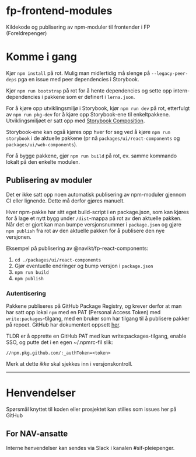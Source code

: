 # fp-frontend-modules

Kildekode og publisering av npm-moduler til frontender i FP (Foreldrepenger)

# Komme i gang

Kjør `npm install` på rot.
Mulig man midlertidig må slenge på `--legacy-peer-deps` pga en issue med peer dependencies i Storybook.

Kjør `npm run bootstrap` på rot for å hente dependencies og sette opp intern-dependencies i pakkene som er definert i `lerna.json`.

For å kjøre opp utviklingsmiljø i Storybook, kjør `npm run dev` på rot, etterfulgt av `npm run pkg-dev` for å kjøre opp Storybook-ene
til enkeltpakkene. Utviklingsmiljøet er satt opp med [Storybook Composition](https://storybook.js.org/docs/react/workflows/storybook-composition).

Storybook-ene kan også kjøres opp hver for seg ved å kjøre `npm run storybook` i de aktuelle pakkene (pr nå `packages/ui/react-components` og `packages/ui/web-components`).

For å bygge pakkene, gjør `npm run build` på rot, ev. samme kommando lokalt på den enkelte modulen.

## Publisering av moduler

Det er ikke satt opp noen automatisk publisering av npm-moduler gjennom CI eller lignende. Dette må derfor gjøres manuelt.

Hver npm-pakke har sitt eget build-script i en package.json, som kan kjøres for å lage et nytt bygg under `/dist`-mappa på rot av den aktuelle pakken. Når det er gjort kan man bumpe versjonsnummer i `package.json` og gjøre `npm publish` fra rot av den aktuelle pakken for å publisere den nye versjonen.

Eksempel på publisering av @navikt/fp-react-components:

1. `cd ./packages/ui/react-components`
2. Gjør eventuelle endringer og bump versjon i `package.json`
3. `npm run build`
4. `npm publish`

### Autentisering

Pakkene publiseres på GitHub Package Registry, og krever derfor at man har satt opp lokal `npm` med en PAT (Personal Access Token) med `write:packages`-tilgang, med en bruker som har tilgang til å publisere pakker på repoet. GitHub har dokumentert oppsett [her](https://docs.github.com/en/packages/working-with-a-github-packages-registry/working-with-the-npm-registry#publishing-a-package).

TLDR er å opprette en GitHub PAT med kun write:packages-tilgang, enable SSO, og putte det i en egen ~/.npmrc-fil slik:

```
//npm.pkg.github.com/:_authToken=<token>
```

Merk at dette _ikke_ skal sjekkes inn i versjonskontroll.

---

# Henvendelser

Spørsmål knyttet til koden eller prosjektet kan stilles som issues her på GitHub

## For NAV-ansatte

Interne henvendelser kan sendes via Slack i kanalen #sif-pleiepenger.
